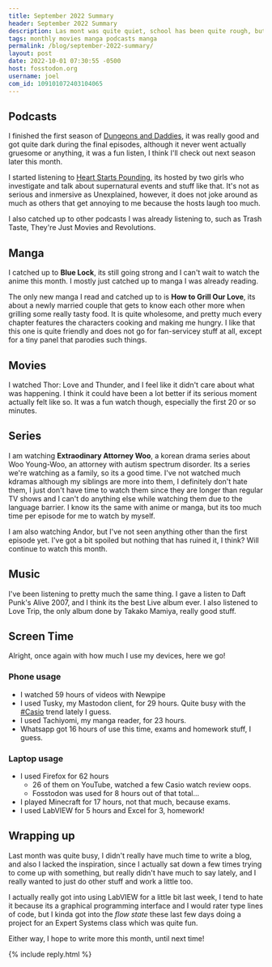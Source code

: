 ```yaml
---
title: September 2022 Summary
header: September 2022 Summary
description: Las mont was quite quiet, school has been quite rough, but here's an overview of what I did this month.
tags: monthly movies manga podcasts manga
permalink: /blog/september-2022-summary/
layout: post
date: 2022-10-01 07:30:55 -0500
host: fosstodon.org
username: joel
com_id: 109101072403104065
---
```


## Podcasts


I finished the first season of [Dungeons and Daddies](https://www.dungeonsanddaddies.com/), it was really good and got quite dark during the final episodes, although it never went actually gruesome or anything, it was a fun listen, I think I'll check out next season later this month.

I started listening to [Heart Starts Pounding](https://heartstartspounding.podbean.com/), its hosted by two girls who investigate and talk about supernatural events and stuff like that. It's not as serious and inmersive as Unexplained, however, it does not joke around as much as others that get annoying to me because the hosts laugh too much.

I also catched up to other podcasts I was already listening to, such as Trash Taste, They're Just Movies and Revolutions.

## Manga

I catched up to __Blue Lock__, its still going strong and I can't wait to watch the anime this month. I mostly just catched up to manga I was already reading.

The only new manga I read and catched up to is __How to Grill Our Love__, its about a newly married couple that gets to know each other more when grilling some really tasty food. It is quite wholesome, and pretty much every chapter features the characters cooking and making me hungry. I like that this one is quite friendly and does not go for fan-servicey stuff at all, except for a tiny panel that parodies such things.

## Movies

I watched Thor: Love and Thunder, and I feel like it didn't care about what was happening. I think it could have been a lot better if its serious moment actually felt like so. It was a fun watch though, especially the first 20 or so minutes.

## Series

I am watching __Extraodinary Attorney Woo__, a korean drama series about Woo Young-Woo, an attorney with autism spectrum disorder. Its a series we're watching as a family, so its a good time. I've not watched much kdramas although my siblings are more into them, I definitely don't hate them, I just don't have time to watch them since they are longer than regular TV shows and I can't do anything else while watching them due to the language barrier. I know its the same with anime or manga, but its too much time per episode for me to watch by myself.

I am also watching Andor, but I've not seen anything other than the first episode yet. I've got a bit spoiled but nothing that has ruined it, I think? Will continue to watch this month.

## Music

I've been listening to pretty much the same thing. I gave a listen to Daft Punk's Alive 2007, and I think its the best Live album ever. I also listened to Love Trip, the only album done by Takako Mamiya, really good stuff.

## Screen Time

Alright, once again with how much I use my devices, here we go!

### Phone usage
- I watched 59 hours of videos with Newpipe
- I used Tusky, my Mastodon client, for 29 hours. Quite busy with the [#Casio](https://fosstodon.org/tags/casio) trend lately I guess.
- I used Tachiyomi, my manga reader, for 23 hours.
- Whatsapp got 16 hours of use this time, exams and homework stuff, I guess.

### Laptop usage
- I used Firefox for 62 hours
    - 26 of them on YouTube, watched a few Casio watch review oops.
    - Fosstodon was used for 8 hours out of that total...
- I played Minecraft for 17 hours, not that much, because exams.
- I used LabVIEW for 5 hours and Excel for 3, homework!

## Wrapping up

Last month was quite busy, I didn't really have much time to write a blog, and also I lacked the inspiration, since I actually sat down a few times trying to come up with something, but really didn't have much to say lately, and I really wanted to just do other stuff and work a little too.

I actually really got into using LabVIEW for a little bit last week, I tend to hate it because its a graphical programming interface and I would rater type lines of code, but I kinda got into the *flow state* these last few days doing a project for an Expert Systems class which was quite fun.

Either way, I hope to write more this month, until next time!

{% include reply.html %}
